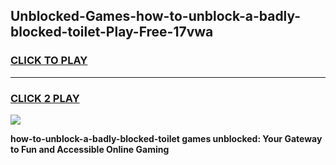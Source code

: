 
## Unblocked-Games-how-to-unblock-a-badly-blocked-toilet-Play-Free-17vwa
<h3>
<a href="https://premium76.site?title=how-to-unblock-a-badly-blocked-toilet&ref=18A1">CLICK TO PLAY</a></h3>
<hr>

<h3>
<a href="https://premium76.site?title=how-to-unblock-a-badly-blocked-toilet&ref=18A1">CLICK 2 PLAY</a>
  
</h3>

<a href="https://premium76.site?title=how-to-unblock-a-badly-blocked-toilet&ref=18A1"><img src="https://clearcache.store/games.png"></a>


**how-to-unblock-a-badly-blocked-toilet games unblocked: Your Gateway to Fun and Accessible Online Gaming**
